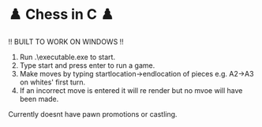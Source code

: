 # ♟️ Chess in C ♟️

!! BUILT TO WORK ON WINDOWS !!

1. Run .\executable.exe to start.  
2. Type start and press enter to run a game.  
3. Make moves by typing startlocation->endlocation of pieces e.g. A2->A3 on whites' first turn.  
4. If an incorrect move is entered it will re render but no mvoe will have been made.  

Currently doesnt have pawn promotions or castling.